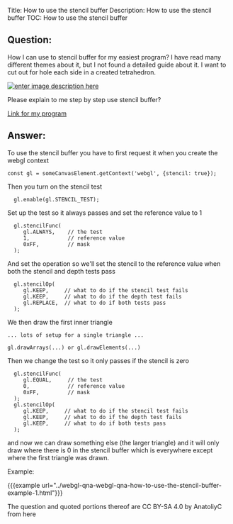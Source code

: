 Title: How to use the stencil buffer
Description: How to use the stencil buffer
TOC: How to use the stencil buffer

## Question:

How I can use to stencil buffer for my easiest program? 
I have read many different themes about it, but I not found a detailed guide about it.
I want to cut out for hole each side in a created tetrahedron.

[![enter image description here][1]][1]

Please explain to me step by step use stencil buffer?

[Link for my program][2]


  [1]: https://i.stack.imgur.com/yV9oD.png
  [2]: https://dropfiles.ru/filesgroup/62503e88028a16b1055f78a7e2b70456.html

## Answer:

To use the stencil buffer you have to first request it when you create the webgl context

    const gl = someCanvasElement.getContext('webgl', {stencil: true});


Then you turn on the stencil test

```  
  gl.enable(gl.STENCIL_TEST);
```

Set up the test so it always passes and set the reference value to 1

```
  gl.stencilFunc(
     gl.ALWAYS,    // the test
     1,            // reference value
     0xFF,         // mask
  );
```

And set the operation so we'll set the stencil to the reference value when both the stencil and depth tests pass

```
  gl.stencilOp(
     gl.KEEP,     // what to do if the stencil test fails
     gl.KEEP,     // what to do if the depth test fails
     gl.REPLACE,  // what to do if both tests pass
  );
```

We then draw the first inner triangle

```
... lots of setup for a single triangle ...

gl.drawArrays(...) or gl.drawElements(...)
```

Then we change the test so it only passes if the stencil is zero

```
  gl.stencilFunc(
     gl.EQUAL,     // the test
     0,            // reference value
     0xFF,         // mask
  );
  gl.stencilOp(
     gl.KEEP,     // what to do if the stencil test fails
     gl.KEEP,     // what to do if the depth test fails
     gl.KEEP,     // what to do if both tests pass
  );

```

and now we can draw something else (the larger triangle) and it will only draw where there is 0 in the stencil buffer which is everywhere except where the first triangle was drawn.

Example:

{{{example url="../webgl-qna-webgl-qna-how-to-use-the-stencil-buffer-example-1.html"}}}



<div class="so">
  <div>The question and quoted portions thereof are 
    CC BY-SA 4.0 by
    <a data-href="https://stackoverflow.com/users/9698958">AnatoliyC</a>
    from
    <a data-href="https://stackoverflow.com/questions/59539788">here</a>
  </div>
</div>
